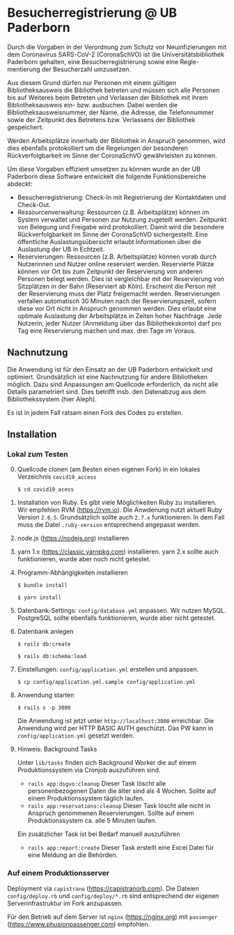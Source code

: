 # Besucherregistrierung @ UB Paderborn

Durch die Vorgaben in der Verordnung zum Schutz vor Neuinfizierungen mit dem Coronavirus SARS-CoV-2 (CoronaSchVO) ist die Universitätsbibliothek Paderborn gehalten, eine Besucherregistrierung sowie eine Regle- mentierung der Besucherzahl umzusetzen.

Aus diesem Grund dürfen nur Personen mit einem gültigen Bibliotheksausweis die Bibliothek betreten und müssen sich alle Personen bis auf Weiteres beim Betreten und Verlassen der Bibliothek mit ihrem Bibliotheksausweis ein- bzw. ausbuchen. Dabei werden die Bibliotheksausweisnummer, der Name, die Adresse, die Telefonnummer sowie der Zeitpunkt des Betretens bzw. Verlassens der Bibliothek gespeichert.

Werden Arbeitsplätze innerhalb der Bibliothek in Anspruch genommen, wird dies ebenfalls protokolliert um die Regelungen der besonderen Rückverfolgbarkeit im Sinne der CoronaSchVO gewährleisten zu können.

Um diese Vorgaben effizient umsetzen zu können wurde an der UB Paderborn diese Software entwickelt die folgende Funktionsbereiche abdeckt:

* Besucherregistrierung: Check-In mit Registrierung der Kontaktdaten und Check-Out.
* Ressourcenverwaltung: Ressourcen (z.B. Arbeitsplätze) können im System verwaltet und Personen zur Nutzung zugeteilt werden. Zeitpunkt von Belegung und Freigabe wird protokolliert. Damit wird die besondere Rückverfolgbarkeit im Sinne der CoronaSchVO sichergestellt. Eine öffentliche Auslastungsübersicht erlaubt Informationen über die Auslastung der UB in Echtzeit.
* Reservierungen: Ressourcen (z.B. Arbeitsplätze) können vorab durch Nutzerinnen und Nutzer online reserviert werden. Reservierte Plätze können vor Ort bis zum Zeitpunkt der Reservierung von anderen Personen belegt werden. Dies ist vergleichbar mit der Reservierung von Sitzplätzen in der Bahn (Reserviert ab Köln). Erscheint die Person mit der Reservierung muss der Platz freigemacht werden. Reservierungen verfallen automatisch 30 Minuten nach der Reservierungszeit, sofern diese vor Ort nicht in Anspruch genommen werden. Dies erlaubt eine optimale Auslastung der Arbeitsplätze in Zeiten hoher Nachfrage. Jede Nutzerin, jeder Nutzer (Anmeldung über das Bibliothekskonto) darf pro Tag eine Reservierung machen und max. drei Tage im Voraus.

## Nachnutzung

Die Anwendung ist für den Einsatz an der UB Paderborn entwickelt und optimiert. Grundsätzlich ist eine Nachnutzung für andere Bibliotheken möglich. Dazu sind  Anpassungen am Quellcode erforderlich, da nicht alle Details parametriert sind. Dies betrifft insb. den Datenabzug aus dem Bibliothekssystem (hier Aleph).

Es ist in jedem Fall ratsam einen Fork des Codes zu erstellen.

## Installation

### Lokal zum Testen

0. Quellcode clonen (am Besten einen eigenen Fork) in ein lokales Verzeichnis `covid19_access`

   `$ cd covid19_acess`

1. Installation von Ruby. Es gibt viele Möglichkeiten Ruby zu installieren. Wir empfehlen RVM (https://rvm.io). Die Anwdenung nutzt aktuell Ruby Version `2.6.5`. Grundsätzlich sollte auch `2.7.x` funktionieren. In dem Fall muss die Datei `.ruby-version` entsprechend angepasst werden.

2. node.js (https://nodejs.org) installieren

3. yarn 1.x (https://classic.yarnpkg.com) installieren. yarn 2.x sollte auch funktionieren, wurde aber noch nicht getestet.

4. Programm-Abhängigkeiten installieren

   `$ bundle install`

   `$ yarn install`

5. Datenbank-Settings: `config/database.yml` anpassen. Wir nutzen MySQL. PostgreSQL sollte ebenfalls funktionieren, wurde aber nicht getestet.

6. Datenbank anlegen

   `$ rails db:create`

   `$ rails db:schema:load`

7. Einstellungen: `config/application.yml` erstellen und anpassen.

   `$ cp config/application.yml.sample config/application.yml`

8. Anwendung starten

   `$ rails s -p 3000`

   Die Anwendung ist jetzt unter `http://localhost:3000` erreichbar. Die Anwendung wird per HTTP BASIC AUTH geschützt. Das PW kann in `config/application.yml` gesetzt werden.

9. Hinweis: Background Tasks

   Unter `lib/tasks` finden sich Background Worker die auf einem Produktionssystem via Cronjob auszuführen sind.

   * `rails app:dsgvo:cleanup` Dieser Task löscht alle personenbezogenen Daten die älter sind als 4 Wochen. Sollte auf einem Produktionssystem täglich laufen.
   * `rails app:reservations:cleanup` Dieser Task löscht alle nicht in Anspruch genommenen Reservierungen. Sollte auf einem Produktionssystem ca. alle 5 Minuten laufen.

   Ein zusätzlicher Task ist bei Bedarf manuell auszuführen

   * `rails app:report:create` Dieser Task erstellt eine Excel Datei für eine Meldung an die Behörden.

### Auf einem Produktionsserver

Deployment via `capistrano` (https://capistranorb.com). Die Dateien `config/deploy.rb` und `config/deploy/*.rb` sind entsprechend der eigenen Serverinfrastruktur im Fork anzupassen.

Für den Betrieb auf dem Server ist `nginx` (https://nginx.org) mit `passenger` (https://www.phusionpassenger.com) empfohlen.
